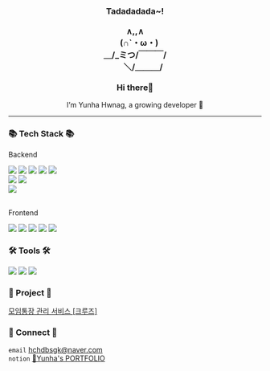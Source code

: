 <h3 align="center">
	Tadadadada~!<br><br>
	   ∧,,∧<br>
	　(∩`・ω・)<br>
	＿/_ミつ/￣￣￣/<br>
	　　＼/＿＿＿/<br>
	<br/>
 	Hi there👋
</h3>
<div align="center">
	I’m Yunha Hwnag, a growing developer 🌱
</div>
<hr/>
<h3>📚 Tech Stack 📚</h3>
<p>Backend</p>
<div>
	<img src="https://img.shields.io/badge/Java-FF6A00?style=flat&logo=OpenJDK&logoColor=white"/>
	 <img src="https://img.shields.io/badge/Spring-6DB33F?style=flat&logo=spring&logoColor=white"/>
	<img src="https://img.shields.io/badge/Springboot-6DB33F?style=flat&logo=springboot&logoColor=white"/>
	<img src="https://img.shields.io/badge/Ibatis-000000?style=flat&logo=ibatis&logoColor=white"/>
	<img src="https://img.shields.io/badge/Mybatis-000000?style=flat&logo=mybatis&logoColor=white"/>
</div>
<div>
	<img src="https://img.shields.io/badge/Oracle-F80000?style=flat&logo=oracle&logoColor=white"/>
	<img src="https://img.shields.io/badge/H2 Console-F24C53?style=flat&logo=h2&logoColor=white"/>
</div>
<div>
	<img src="https://img.shields.io/badge/Apachetomcat-F8DC75?style=flat&logo=apachetomcat&logoColor=white"/>
</div>
<br/>
<p>Frontend</p>
<div>
	<img src="https://img.shields.io/badge/Html5-E34F26?style=flat&logo=html5&logoColor=white"/>
	<img src="https://img.shields.io/badge/CSS3-1572B6?style=flat&logo=css3&logoColor=white"/>
	<img src="https://img.shields.io/badge/JavaScript-F7DF1E?style=flat&logo=javascript&logoColor=white"/>
	<img src="https://img.shields.io/badge/Jquery-0769AD?style=flat&logo=jquery&logoColor=white"/>
	<img src="https://img.shields.io/badge/Ajax-DD0700?style=flat&logo=ajax&logoColor=white"/>
</div>

<h3>🛠️ Tools 🛠️</h3>
<div>
	<img src="https://img.shields.io/badge/IntelliJ-000000?style=flat&logo=intellijidea&logoColor=white"/>
	<img src="https://img.shields.io/badge/Eclipse-2C2255?style=flat&logo=eclipseide&logoColor=white"/>
	<img src="https://img.shields.io/badge/VisualStudioCode-007ACC?style=flat&logo=visualstudiocode&logoColor=white"/>
</div>

<h3>🎨 Project 🎨</h3>

<a href="https://yunssiii.notion.site/3e8eec91a63543599f2dbb207360f8b9?pvs=4">모임통장 관리 서비스 [크루즈]</a>

<h3>🤝 Connect 🤝</h3>

`email` hchdbsgk@naver.com <br/>
`notion` <a href="https://yunssiii.notion.site/Yunha-s-PORTFOLIO-005847b898fc46b485078cf37278dacf?pvs=4">👋Yunha's PORTFOLIO</a>


